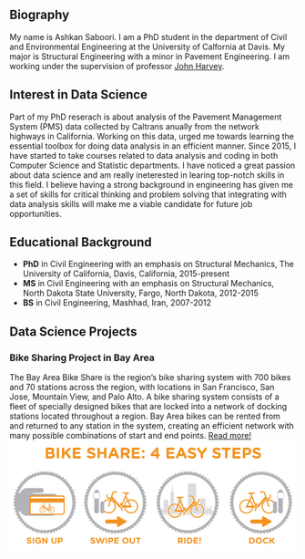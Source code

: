 ## Biography

My name is Ashkan Saboori. I am a PhD student in the department of Civil and Environmental Engineering at the University of Calfornia at Davis. My major is Structural Engineering with a minor in Pavement Engineering. I am working under the supervision of professor <a href=" https://faculty.engineering.ucdavis.edu/harvey/">John Harvey</a>.

## Interest in Data Science
Part of my PhD reserach is about analysis of the Pavement Management System (PMS) data collected by Caltrans anually from the network highways in California. Working on this data, urged me towards learning the essential toolbox for doing data analysis in an efficient manner. Since 2015, I have started to take courses related to data analysis and coding in both Computer Science and Statistic departments. I have noticed a great passion about data science and am really ineterested in learing top-notch skills in this field. I believe having a strong background in engineering has given me a set of skills for critical thinking and problem solving that integrating with data analysis skills will make me a viable candidate for future job opportunities. 

## Educational Background
- **PhD** in Civil Engineering with an emphasis on Structural Mechanics, The University of California, Davis, California, 2015-present
- **MS** in Civil Engineering with an emphasis on Structural Mechanics, North Dakota State University, Fargo, North Dakota, 2012-2015
- **BS** in Civil Engineering, Mashhad, Iran, 2007-2012

## Data Science Projects
### Bike Sharing Project in Bay Area
The Bay Area Bike Share is the region’s bike sharing system with 700 bikes and 70 stations across the region, with locations in San Francisco, San Jose, Mountain View, and Palo Alto. A bike sharing system consists of a fleet of specially designed bikes that are locked into a network of docking stations located throughout a region. Bay Area bikes can be rented from and returned to any station in the system, creating an efficient network with many possible combinations of start and end points. <a href = "https://akimbekov.github.io/Insight-into-bike-sharing-in-Bay-Area/">Read more!</a>
<img src="https://raw.githubusercontent.com/AshkanSaboori/AshkanSaboori.github.io/master/Pirctures/BikeShare-diagram.jpg">
<script src="https://gist.github.com/akimbekov/1795862beb9cc8ce286da3e3f45e3495.js"></script>
